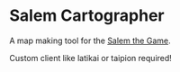 # Salem Cartographer
A map making tool for the [Salem the Game](http://www.salemthegame.com/).

Custom client like latikai or taipion required!
